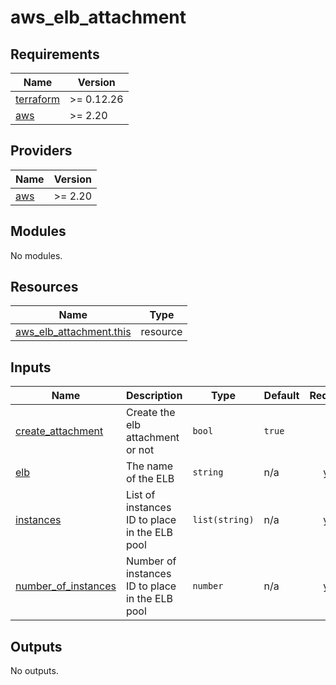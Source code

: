 # aws_elb_attachment

<!-- BEGINNING OF PRE-COMMIT-TERRAFORM DOCS HOOK -->
## Requirements

| Name | Version |
|------|---------|
| <a name="requirement_terraform"></a> [terraform](#requirement\_terraform) | >= 0.12.26 |
| <a name="requirement_aws"></a> [aws](#requirement\_aws) | >= 2.20 |

## Providers

| Name | Version |
|------|---------|
| <a name="provider_aws"></a> [aws](#provider\_aws) | >= 2.20 |

## Modules

No modules.

## Resources

| Name | Type |
|------|------|
| [aws_elb_attachment.this](https://registry.terraform.io/providers/hashicorp/aws/latest/docs/resources/elb_attachment) | resource |

## Inputs

| Name | Description | Type | Default | Required |
|------|-------------|------|---------|:--------:|
| <a name="input_create_attachment"></a> [create\_attachment](#input\_create\_attachment) | Create the elb attachment or not | `bool` | `true` | no |
| <a name="input_elb"></a> [elb](#input\_elb) | The name of the ELB | `string` | n/a | yes |
| <a name="input_instances"></a> [instances](#input\_instances) | List of instances ID to place in the ELB pool | `list(string)` | n/a | yes |
| <a name="input_number_of_instances"></a> [number\_of\_instances](#input\_number\_of\_instances) | Number of instances ID to place in the ELB pool | `number` | n/a | yes |

## Outputs

No outputs.
<!-- END OF PRE-COMMIT-TERRAFORM DOCS HOOK -->
